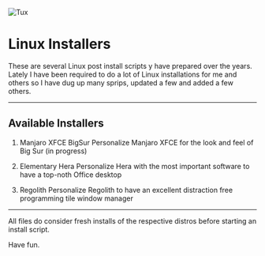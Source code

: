 ![Tux](https://upload.wikimedia.org/wikipedia/commons/thumb/3/35/Tux.svg/649px-Tux.svg.png)

# Linux Installers

These are several Linux post install scripts y have prepared over the years. Lately I have been required to do a lot of Linux installations for me and others so I have dug up many sprips, updated a few and added a few others.

---

## Available Installers

1. Manjaro XFCE BigSur
  Personalize Manjaro XFCE for the look and feel of Big Sur (in progress)

2. Elementary Hera
  Personalize Hera with the most important software to have a top-noth Office desktop

3. Regolith
  Personalize Regolith to have an excellent distraction free programming tile window manager

---

All files do consider fresh installs of the respective distros before starting an install script.

Have fun.
